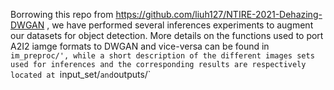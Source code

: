 Borrowing this repo from https://github.com/liuh127/NTIRE-2021-Dehazing-DWGAN , we have performed several inferences experiments to augment our datasets for object detection. More details on the functions used to port A2I2 iamge formats to DWGAN and vice-versa can be found in `im_preproc/', while a short description of the different images sets used for inferences and the corresponding results are respectively located at `input_set/` and `outputs/`
